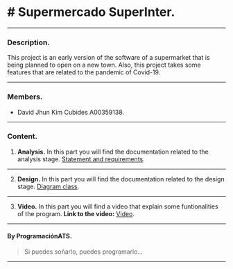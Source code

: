 # # Supermercado SuperInter.
___
### Description.
This project is an early version of the software of a supermarket that is being planned to open on a new town. Also,
this project takes some features that are related to the pandemic of Covid-19.
___
### Members.
- David Jhun Kim Cubides A00359138.
___
### Content.
1. **Analysis.**
In this part you will find the documentation related to the analysis stage.
[Statement and requirements](https://github.com/David-Jhun/Supermarket/tree/master/Documents/Analysis).
___
2. **Design.**
In this part you will find the documentation related to the design stage.
[Diagram class](https://github.com/David-Jhun/Supermarket/tree/master/Documents/Design).
___
3. **Video.**
In this part you will find a video that explain some funtionalities of the program.
**Link to the video:** [Video](https://youtu.be/CiBC9LMZ888).
___
#### By ProgramaciónATS.
> Si puedes soñarlo, puedes programarlo...
___
